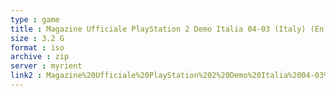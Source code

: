 ```yaml
---
type : game
title : Magazine Ufficiale PlayStation 2 Demo Italia 04-03 (Italy) (En,Fr,De,Es,It)
size : 3.2 G
format : iso
archive : zip
server : myrient
link2 : Magazine%20Ufficiale%20PlayStation%202%20Demo%20Italia%2004-03%20%28Italy%29%20%28En%2CFr%2CDe%2CEs%2CIt%29
---
```

